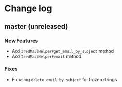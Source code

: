 # Change log

## master (unreleased)

### New Features

* Add `IredMailHelper#get_email_by_subject` method
* Add `IredMailHelper#email` method

### Fixes

* Fix using `delete_email_by_subject` for frozen strings
